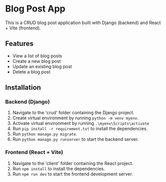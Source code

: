 # Blog Post App

This is a CRUD blog post application built with Django (backend) and React + Vite (frontend).

## Features

- View a list of blog posts
- Create a new blog post
- Update an existing blog post
- Delete a blog post

## Installation

### Backend (Django)

1. Navigate to the 'crud' folder containing the Django project.
2. Create virtual environment by running `python -m venv myenv`.
3. Activate virtual environment by running `.\myenv\Scripts\activate`
4. Run `pip install -r requirement.txt` to install the dependencies.
5. Run `python manage.py migrate`. 
6. Run `python manage.py runserver` to start the backend server.

### Frontend (React + Vite)

1. Navigate to the 'client' folder containing the React project.
2. Run `npm install` to install the dependencies.
3. Run `npm run dev` to start the frontend development server.